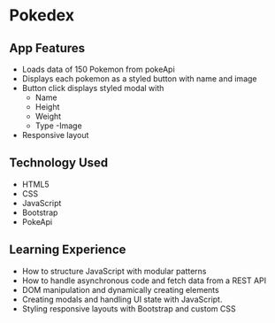 # Pokedex

## App Features

-   Loads data of 150 Pokemon from pokeApi
-   Displays each pokemon as a styled button with name and image
-   Button click displays styled modal with
    -   Name
    -   Height
    -   Weight
    -   Type
        -Image
-   Responsive layout

## Technology Used

-   HTML5
-   CSS
-   JavaScript
-   Bootstrap
-   PokeApi

## Learning Experience

-   How to structure JavaScript with modular patterns
-   How to handle asynchronous code and fetch data from a REST API
-   DOM manipulation and dynamically creating elements
-   Creating modals and handling UI state with JavaScript.
-   Styling responsive layouts with Bootstrap and custom CSS
